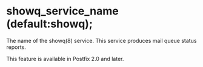 # showq_service_name (default:showq); 


The name of the showq(8) service. This service produces mail queue
status reports.



This feature is available in Postfix 2.0 and later.



